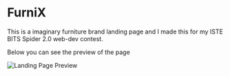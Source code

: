 # FurniX
This is a imaginary furniture brand landing page and I made this for my ISTE BITS Spider 2.0 web-dev contest.

Below you can see the preview of the page


![Landing Page Preview](https://user-images.githubusercontent.com/76866513/131556234-4c76c425-a143-4b37-82b4-43fb4ab6677e.png)
